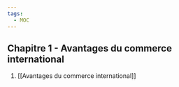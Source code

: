 ```yaml
---
tags:
  - MOC
---
```

## Chapitre 1 - Avantages du commerce international
1. [[Avantages du commerce international]]